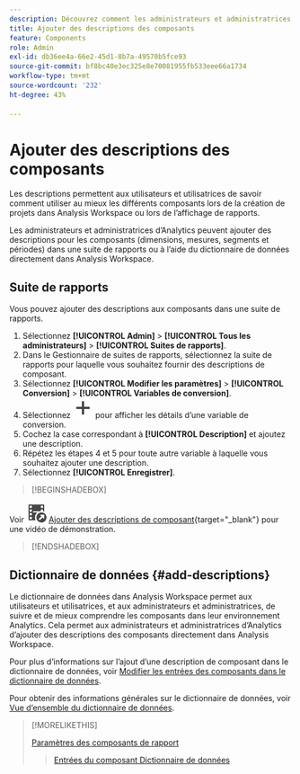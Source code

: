 ```yaml
---
description: Découvrez comment les administrateurs et administratrices peuvent ajouter des descriptions aux composants à l’aide d’une suite de rapports ou du dictionnaire de données.
title: Ajouter des descriptions des composants
feature: Components
role: Admin
exl-id: db36ee4a-66e2-45d1-8b7a-49570b5fce93
source-git-commit: bf8bc40e3ec325e8e70081955fb533eee66a1734
workflow-type: tm+mt
source-wordcount: '232'
ht-degree: 43%

---
```


# Ajouter des descriptions des composants

Les descriptions permettent aux utilisateurs et utilisatrices de savoir comment utiliser au mieux les différents composants lors de la création de projets dans Analysis Workspace ou lors de l’affichage de rapports.

Les administrateurs et administratrices d’Analytics peuvent ajouter des descriptions pour les composants (dimensions, mesures, segments et périodes) dans une suite de rapports ou à l’aide du dictionnaire de données directement dans Analysis Workspace.

## Suite de rapports

Vous pouvez ajouter des descriptions aux composants dans une suite de rapports.

1. Sélectionnez **[!UICONTROL Admin]** > **[!UICONTROL Tous les administrateurs]** > **[!UICONTROL Suites de rapports]**.
1. Dans le Gestionnaire de suites de rapports, sélectionnez la suite de rapports pour laquelle vous souhaitez fournir des descriptions de composant.
1. Sélectionnez **[!UICONTROL Modifier les paramètres]** > **[!UICONTROL Conversion]** > **[!UICONTROL Variables de conversion]**.
1. Sélectionnez ![Ajouter](/help/assets/icons/Add.svg) pour afficher les détails d’une variable de conversion.
1. Cochez la case correspondant à **[!UICONTROL Description]** et ajoutez une description.
1. Répétez les étapes 4 et 5 pour toute autre variable à laquelle vous souhaitez ajouter une description.
1. Sélectionnez **[!UICONTROL Enregistrer]**.

>[!BEGINSHADEBOX]

Voir ![VideoCheckedOut](/help/assets/icons/VideoCheckedOut.svg) [Ajouter des descriptions de composant](https://video.tv.adobe.com/v/25453?quality=12&learn=on){target="_blank"} pour une vidéo de démonstration.

>[!ENDSHADEBOX]


## Dictionnaire de données {#add-descriptions}

Le dictionnaire de données dans Analysis Workspace permet aux utilisateurs et utilisatrices, et aux administrateurs et administratrices, de suivre et de mieux comprendre les composants dans leur environnement Analytics. Cela permet aux administrateurs et administratrices d’Analytics d’ajouter des descriptions des composants directement dans Analysis Workspace.

Pour plus d’informations sur l’ajout d’une description de composant dans le dictionnaire de données, voir [Modifier les entrées des composants dans le dictionnaire de données](/help/analyze/analysis-workspace/components/data-dictionary/edit-entries-data-dictionary.md).

Pour obtenir des informations générales sur le dictionnaire de données, voir [Vue d’ensemble du dictionnaire de données](/help/analyze/analysis-workspace/components/data-dictionary/data-dictionary-overview.md).

>[!MORELIKETHIS]
>
>[Paramètres des composants de rapport](/help/components/vrs/vrs-components.md)
>>[Entrées du composant Dictionnaire de données](/help/analyze/analysis-workspace/components/data-dictionary/edit-entries-data-dictionary.md)
>